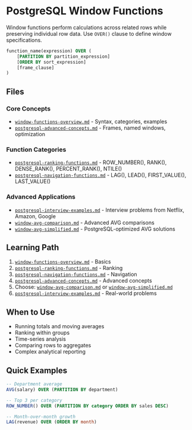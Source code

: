 # PostgreSQL Window Functions

Window functions perform calculations across related rows while preserving individual row data. Use `OVER()` clause to define window specifications.

```sql
function_name(expression) OVER (
    [PARTITION BY partition_expression]
    [ORDER BY sort_expression]
    [frame_clause]
)
```

## Files

### Core Concepts

- [`window-functions-overview.md`](window-functions-overview.md) - Syntax, categories, examples
- [`postgresql-advanced-concepts.md`](postgresql-advanced-concepts.md) - Frames, named windows, optimization

### Function Categories

- [`postgresql-ranking-functions.md`](postgresql-ranking-functions.md) - ROW_NUMBER(), RANK(), DENSE_RANK(), PERCENT_RANK(), NTILE()
- [`postgresql-navigation-functions.md`](postgresql-navigation-functions.md) - LAG(), LEAD(), FIRST_VALUE(), LAST_VALUE()

### Advanced Applications

- [`postgresql-interview-examples.md`](postgresql-interview-examples.md) - Interview problems from Netflix, Amazon, Google
- [`window-avg-comparison.md`](window-avg-comparison.md) - Advanced AVG comparisons
- [`window-avg-simplified.md`](window-avg-simplified.md) - PostgreSQL-optimized AVG solutions

## Learning Path

1. [`window-functions-overview.md`](window-functions-overview.md) - Basics
2. [`postgresql-ranking-functions.md`](postgresql-ranking-functions.md) - Ranking
3. [`postgresql-navigation-functions.md`](postgresql-navigation-functions.md) - Navigation
4. [`postgresql-advanced-concepts.md`](postgresql-advanced-concepts.md) - Advanced concepts
5. Choose: [`window-avg-comparison.md`](window-avg-comparison.md) or [`window-avg-simplified.md`](window-avg-simplified.md)
6. [`postgresql-interview-examples.md`](postgresql-interview-examples.md) - Real-world problems

## When to Use

- Running totals and moving averages
- Ranking within groups
- Time-series analysis
- Comparing rows to aggregates
- Complex analytical reporting

## Quick Examples

```sql
-- Department average
AVG(salary) OVER (PARTITION BY department)

-- Top 3 per category
ROW_NUMBER() OVER (PARTITION BY category ORDER BY sales DESC)

-- Month-over-month growth
LAG(revenue) OVER (ORDER BY month)
```

